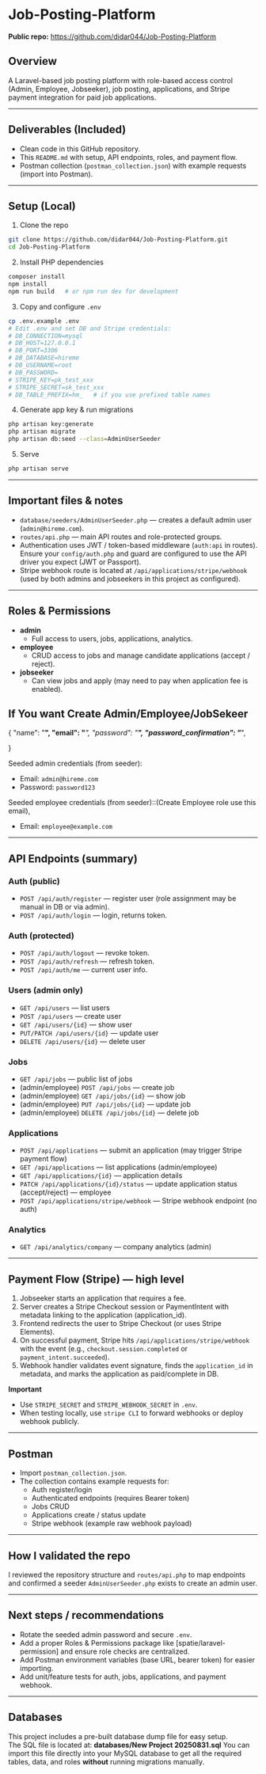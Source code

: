 
# Job-Posting-Platform

**Public repo:** https://github.com/didar044/Job-Posting-Platform

## Overview
A Laravel-based job posting platform with role-based access control (Admin, Employee, Jobseeker), job posting, applications, and Stripe payment integration for paid job applications.

---

## Deliverables (Included)
- Clean code in this GitHub repository.
- This `README.md` with setup, API endpoints, roles, and payment flow.
- Postman collection (`postman_collection.json`) with example requests (import into Postman).

---

## Setup (Local)

1. Clone the repo
```bash
git clone https://github.com/didar044/Job-Posting-Platform.git
cd Job-Posting-Platform
```

2. Install PHP dependencies
```bash
composer install
npm install
npm run build   # or npm run dev for development
```

3. Copy and configure `.env`
```bash
cp .env.example .env
# Edit .env and set DB and Stripe credentials:
# DB_CONNECTION=mysql
# DB_HOST=127.0.0.1
# DB_PORT=3306
# DB_DATABASE=hireme
# DB_USERNAME=root
# DB_PASSWORD=
# STRIPE_KEY=pk_test_xxx
# STRIPE_SECRET=sk_test_xxx
# DB_TABLE_PREFIX=hm_   # if you use prefixed table names
```

4. Generate app key & run migrations
```bash
php artisan key:generate
php artisan migrate
php artisan db:seed --class=AdminUserSeeder
```

5. Serve
```bash
php artisan serve
```

---

## Important files & notes
- `database/seeders/AdminUserSeeder.php` — creates a default admin user (`admin@hireme.com`).
- `routes/api.php` — main API routes and role-protected groups.
- Authentication uses JWT / token-based middleware (`auth:api` in routes). Ensure your `config/auth.php` and guard are configured to use the API driver you expect (JWT or Passport).
- Stripe webhook route is located at `/api/applications/stripe/webhook` (used by both admins and jobseekers in this project as configured).

---

## Roles & Permissions
- **admin**
  - Full access to users, jobs, applications, analytics.
- **employee**
  - CRUD access to jobs and manage candidate applications (accept / reject).
- **jobseeker**
  - Can view jobs and apply (may need to pay when application fee is enabled).

## If You want  Create Admin/Employee/JobSekeer   
  {
    "name": "**",
    "email": "***",
    "password": "****",
    "password_confirmation": "***",
   
}  

Seeded admin credentials (from seeder):
- Email: `admin@hireme.com`
- Password: `password123`


Seeded employee credentials (from seeder)::(Create Employee role use this email),
- Email: `employee@example.com`


---

## API Endpoints (summary)

### Auth (public)
- `POST /api/auth/register` — register user (role assignment may be manual in DB or via admin).
- `POST /api/auth/login` — login, returns token.

### Auth (protected)
- `POST /api/auth/logout` — revoke token.
- `POST /api/auth/refresh` — refresh token.
- `POST /api/auth/me` — current user info.

### Users (admin only)
- `GET /api/users` — list users
- `POST /api/users` — create user
- `GET /api/users/{id}` — show user
- `PUT/PATCH /api/users/{id}` — update user
- `DELETE /api/users/{id}` — delete user

### Jobs
- `GET /api/jobs` — public list of jobs
- (admin/employee) `POST /api/jobs` — create job
- (admin/employee) `GET /api/jobs/{id}` — show job
- (admin/employee) `PUT /api/jobs/{id}` — update job
- (admin/employee) `DELETE /api/jobs/{id}` — delete job

### Applications
- `POST /api/applications` — submit an application (may trigger Stripe payment flow)
- `GET /api/applications` — list applications (admin/employee)
- `GET /api/applications/{id}` — application details
- `PATCH /api/applications/{id}/status` — update application status (accept/reject) — employee
- `POST /api/applications/stripe/webhook` — Stripe webhook endpoint (no auth)

### Analytics
- `GET /api/analytics/company` — company analytics (admin)

---

## Payment Flow (Stripe) — high level
1. Jobseeker starts an application that requires a fee.
2. Server creates a Stripe Checkout session or PaymentIntent with metadata linking to the application (application_id).
3. Frontend redirects the user to Stripe Checkout (or uses Stripe Elements).
4. On successful payment, Stripe hits `/api/applications/stripe/webhook` with the event (e.g., `checkout.session.completed` or `payment_intent.succeeded`).
5. Webhook handler validates event signature, finds the `application_id` in metadata, and marks the application as paid/complete in DB.

**Important**
- Use `STRIPE_SECRET` and `STRIPE_WEBHOOK_SECRET` in `.env`.
- When testing locally, use `stripe CLI` to forward webhooks or deploy webhook publicly.

---

## Postman
- Import `postman_collection.json`.
- The collection contains example requests for:
  - Auth register/login
  - Authenticated endpoints (requires Bearer token)
  - Jobs CRUD
  - Applications create / status update
  - Stripe webhook (example raw webhook payload)

---

## How I validated the repo
I reviewed the repository structure and `routes/api.php` to map endpoints and confirmed a seeder `AdminUserSeeder.php` exists to create an admin user.

---

## Next steps / recommendations
- Rotate the seeded admin password and secure `.env`.
- Add a proper Roles & Permissions package like [spatie/laravel-permission] and ensure role checks are centralized.
- Add Postman environment variables (base URL, bearer token) for easier importing.
- Add unit/feature tests for auth, jobs, applications, and payment webhook.

---

##  Databases
This project includes a pre-built database dump file for easy setup.  
The SQL file is located at: **databases/New Project 20250831.sql**
You can import this file directly into your MySQL database to get all the required tables, data, and roles **without** running migrations manually.




